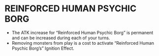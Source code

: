 # REINFORCED HUMAN PSYCHIC BORG

*   The ATK increase for “Reinforced Human Psychic Borg” is permanent and can be increased during each of your turns.
*   Removing monsters from play is a cost to activate “Reinforced Human Psychic Borg’s” Ignition Effect.

